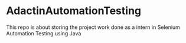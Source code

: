 # AdactinAutomationTesting
This repo is about storing the project work done as a intern in Selenium Automation Testing using Java
